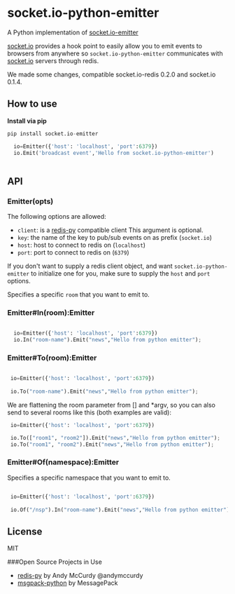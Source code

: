 socket.io-python-emitter
========================

A Python implementation of [socket.io-emitter](https://github.com/automattic/socket.io-emitter)

[socket.io](http://socket.io/) provides a hook point to easily allow you to emit events to browsers from anywhere so `socket.io-python-emitter` communicates with [socket.io](http://socket.io/) servers through redis.

We made some changes, compatible socket.io-redis 0.2.0 and socket.io 0.1.4.

## How to use

**Install via pip**

```py
pip install socket.io-emitter
```

```py
  io=Emitter({'host': 'localhost', 'port':6379})
  io.Emit('broadcast event','Hello from socket.io-python-emitter')
        
```

## API

### Emitter(opts)

The following options are allowed:

- `client`: is a [redis-py](https://github.com/andymccurdy/redis-py) compatible client
   This argument is optional.
- `key`: the name of the key to pub/sub events on as prefix (`socket.io`)
- `host`: host to connect to redis on (`localhost`)
- `port`: port to connect to redis on (`6379`)

If you don't want to supply a redis client object, and want
`socket.io-python-emitter` to initialize one for you, make sure to supply the
`host` and `port` options.

Specifies a specific `room` that you want to emit to.

### Emitter#In(room):Emitter
```py

  io=Emitter({'host': 'localhost', 'port':6379})
  io.In("room-name").Emit("news","Hello from python emitter");
```
### Emitter#To(room):Emitter
```py

 io=Emitter({'host': 'localhost', 'port':6379})
    
 io.To("room-name").Emit("news","Hello from python emitter");
```

We are flattening the room parameter from [] and *argv, so you can also send to several rooms like this (both examples are valid):

```py
 io=Emitter({'host': 'localhost', 'port':6379})

 io.To(["room1", "room2"]).Emit("news","Hello from python emitter");
 io.To("room1", "room2").Emit("news","Hello from python emitter");
```

### Emitter#Of(namespace):Emitter
Specifies a specific namespace that you want to emit to.
```py

 io=Emitter({'host': 'localhost', 'port':6379})
    
 io.Of("/nsp").In("room-name").Emit("news","Hello from python emitter");
```


## License

MIT

###Open Source Projects in Use
* [redis-py](https://github.com/andymccurdy/redis-py) by Andy McCurdy @andymccurdy
* [msgpack-python](https://github.com/msgpack/msgpack-python) by MessagePack
